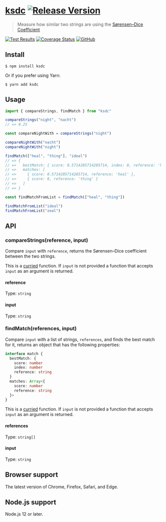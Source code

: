 # [ksdc](https://github.com/macarie/ksdc) [![Release Version](https://img.shields.io/npm/v/ksdc.svg?label=&color=0080FF)](https://www.npmjs.com/package/ksdc)

> Measure how similar two strings are using the [Sørensen–Dice Coefficient](https://en.wikipedia.org/wiki/S%C3%B8rensen%E2%80%93Dice_coefficient)

[![Test Results](https://github.com/macarie/ksdc/workflows/test/badge.svg?branch=next)](https://github.com/macarie/ksdc/actions?query=workflow%3Atest) [![Coverage Status](https://codecov.io/gh/macarie/ksdc/branch/next/graph/badge.svg)](https://codecov.io/gh/macarie/ksdc) [![GitHub](https://img.shields.io/github/license/macarie/ksdc?color=42cdad)](https://github.com/macarie/ksdc/blob/master/license)

## Install

```console
$ npm install ksdc
```

Or if you prefer using Yarn:

```console
$ yarn add ksdc
```

## Usage

```javascript
import { compareStrings, findMatch } from "ksdc"

compareStrings("night", "nacht")
// => 0.25

const compareNightWith = compareStrings("night")

compareNightWith("nacht")
compareNightWith("night")

findMatch(["heal", "thing"], "ideal")
// => {
// =>   bestMatch: { score: 0.5714285714285714, index: 0, reference: 'heal' },
// =>   matches: [
// =>     { score: 0.5714285714285714, reference: 'heal' },
// =>     { score: 0, reference: 'thing' }
// =>   ]
// => }

const findMatchFromList = findMatch(["heal", "thing"])

findMatchFromList("ideal")
findMatchFromList("zeal")
```

## API

### compareStrings(reference, input)

Compare `input` with `reference`, returns the Sørensen–Dice coefficient between the two strings.

This is a [curried](https://en.wikipedia.org/wiki/Currying) function. If `input` is not provided a function that accepts `input` as an argument is returned.

#### reference

Type: `string`

#### input

Type: `string`

### findMatch(references, input)

Compare `input` with a list of strings, `references`, and finds the best match for it, returns an object that has the following properties:

```typescript
interface match {
  bestMatch: {
    score: number
    index: number
    reference: string
  }
  matches: Array<{
    score: number
    reference: string
  }>
}
```

This is a [curried](https://en.wikipedia.org/wiki/Currying) function. If `input` is not provided a function that accepts `input` as an argument is returned.

#### references

Type: `string[]`

#### input

Type: `string`

## Browser support

The latest version of Chrome, Firefox, Safari, and Edge.

## Node.js support

Node.js 12 or later.
